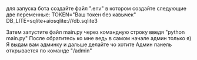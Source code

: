 для запуска бота создайте файл ".env" в котором создайте следующие две переменные:
TOKEN="Ваш токен без кавычек"
DB_LITE=sqlite+aiosqlite:///db.sqlite3

Затем запустите файл main.py через командную строку введя "python main.py"
После обратитесь ко мне ведь в самом начале админ только я)
Я выдам вам админку и дальше делайте чо хотите
Админ панель открывается по команде "/admin"

